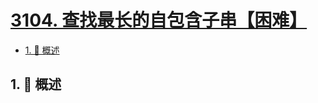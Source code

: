 # [3104. 查找最长的自包含子串【困难】](https://github.com/Tdahuyou/TNotes.leetcode/tree/main/notes/3104.%20%E6%9F%A5%E6%89%BE%E6%9C%80%E9%95%BF%E7%9A%84%E8%87%AA%E5%8C%85%E5%90%AB%E5%AD%90%E4%B8%B2%E3%80%90%E5%9B%B0%E9%9A%BE%E3%80%91)

<!-- region:toc -->

- [1. 📝 概述](#1--概述)

<!-- endregion:toc -->

## 1. 📝 概述
